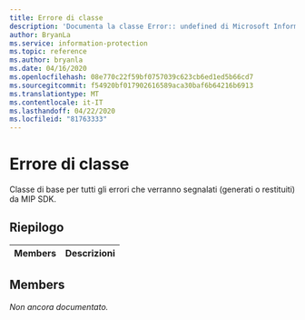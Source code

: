 ```yaml
---
title: Errore di classe
description: 'Documenta la classe Error:: undefined di Microsoft Information Protection (MIP) SDK.'
author: BryanLa
ms.service: information-protection
ms.topic: reference
ms.author: bryanla
ms.date: 04/16/2020
ms.openlocfilehash: 08e770c22f59bf0757039c623cb6ed1ed5b66cd7
ms.sourcegitcommit: f54920bf017902616589aca30baf6b64216b6913
ms.translationtype: MT
ms.contentlocale: it-IT
ms.lasthandoff: 04/22/2020
ms.locfileid: "81763333"
---
```

# <a name="class-error"></a>Errore di classe 
Classe di base per tutti gli errori che verranno segnalati (generati o restituiti) da MIP SDK.
  
## <a name="summary"></a>Riepilogo
 Members                        | Descrizioni                                
--------------------------------|---------------------------------------------
  
## <a name="members"></a>Members
_Non ancora documentato._
